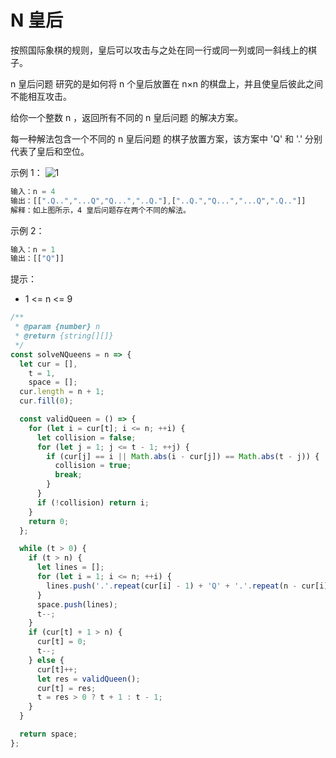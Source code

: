 # N 皇后

按照国际象棋的规则，皇后可以攻击与之处在同一行或同一列或同一斜线上的棋子。

n 皇后问题 研究的是如何将 n 个皇后放置在 n×n 的棋盘上，并且使皇后彼此之间不能相互攻击。

给你一个整数 n ，返回所有不同的 n 皇后问题 的解决方案。

每一种解法包含一个不同的 n 皇后问题 的棋子放置方案，该方案中 'Q' 和 '.' 分别代表了皇后和空位。

示例 1：
![1](https://assets.leetcode.com/uploads/2020/11/13/queens.jpg)

```js
输入：n = 4
输出：[[".Q..","...Q","Q...","..Q."],["..Q.","Q...","...Q",".Q.."]]
解释：如上图所示，4 皇后问题存在两个不同的解法。
```

示例 2：

```js
输入：n = 1
输出：[["Q"]]
```

提示：

- 1 <= n <= 9

```js
/**
 * @param {number} n
 * @return {string[][]}
 */
const solveNQueens = n => {
  let cur = [],
    t = 1,
    space = [];
  cur.length = n + 1;
  cur.fill(0);

  const validQueen = () => {
    for (let i = cur[t]; i <= n; ++i) {
      let collision = false;
      for (let j = 1; j <= t - 1; ++j) {
        if (cur[j] == i || Math.abs(i - cur[j]) == Math.abs(t - j)) {
          collision = true;
          break;
        }
      }
      if (!collision) return i;
    }
    return 0;
  };

  while (t > 0) {
    if (t > n) {
      let lines = [];
      for (let i = 1; i <= n; ++i) {
        lines.push('.'.repeat(cur[i] - 1) + 'Q' + '.'.repeat(n - cur[i]));
      }
      space.push(lines);
      t--;
    }
    if (cur[t] + 1 > n) {
      cur[t] = 0;
      t--;
    } else {
      cur[t]++;
      let res = validQueen();
      cur[t] = res;
      t = res > 0 ? t + 1 : t - 1;
    }
  }

  return space;
};

```
